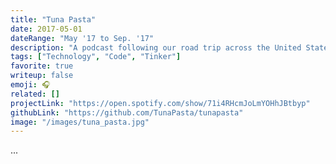 ```yaml
---
title: "Tuna Pasta"
date: 2017-05-01
dateRange: "May '17 to Sep. '17"
description: "A podcast following our road trip across the United States where we share the stories of the people and places we often pass by. Hosted by first time podcasters, Takashi Wickes and Nikhil Thota."
tags: ["Technology", "Code", "Tinker"]
favorite: true
writeup: false
emoji: 🎧
related: []
projectLink: "https://open.spotify.com/show/71i4RHcmJoLmYOHhJBtbyp"
githubLink: "https://github.com/TunaPasta/tunapasta"
image: "/images/tuna_pasta.jpg"
---
```


...